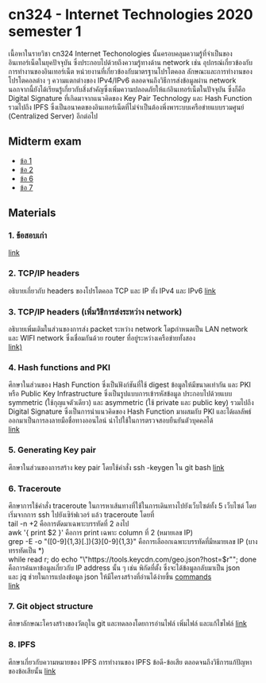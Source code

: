 # cn324 - Internet Technologies 2020 semester 1
เนื้อหาในรายวิชา cn324 Internet Techonologies นั้นครอบคลุมความรู้ที่จำเป็นของอินเทอร์เน็ตในยุคปัจจุบัน ซึ่งประกอบไปด้วยถึงความรู้ทางด้าน network เช่น อุปกรณ์เกี่ยวข้องกับการทำงานของอินเทอร์เน็ต หน่วยงานที่เกี่ยวข้องกับมาตรฐานโปรโตคอล ลักษณะและการทำงานของโปรโตคอลต่าง ๆ ความแตกต่างของ IPv4/IPv6 ตลอดจนถึงวิธีการส่งข้อมูลผ่าน network นอกจากนี้ยังได้เรียนรู้เกี่ยวกับสิ่งสำคัญซึ่งเพิ่มความปลอดภัยให้แก่อินเทอร์เน็ตในปัจจุบัน ซึ่งก็คือ Digital Signature ที่เกิดมาจากแนวคิดของ Key Pair Technology และ Hash Function รวมไปถึง IPFS ซึ่งเป็นอนาคตของอินเทอร์เน็ตที่ไม่จำเป็นต้องพึ่งพาระบบเครือข่ายแบบรวมศูนย์ (Centralized Server) อีกต่อไป

## Midterm exam
- [ข้อ 1](https://youtu.be/EIPNZAGMSZc)
- [ข้อ 2](https://youtu.be/2rz3v2JLqRU)
- [ข้อ 6](https://youtu.be/Ch9F8j0ZSlI)
- [ข้อ 7](https://youtu.be/lmtC7YhDqrs)

## Materials
### 1. ข้อสอบเก่า
[link](https://youtu.be/vAZFbvOROug)
### 2. TCP/IP headers 
อธิบายเกี่ยวกับ headers ของโปรโตคอล TCP และ IP ทั้ง IPv4 และ IPv6
[link](https://youtu.be/ki53k7tfotc)
### 3. TCP/IP headers (เพิ่มวิธีการส่งระหว่าง network)
อธิบายเพิ่มเติมในส่วนของการส่ง packet ระหว่าง network โดpกำหนดเป็น LAN network และ WIFI network ซึ่งเชื่อมกันด้วย router ที่อยู่ระหว่างเครือข่ายทั้งสอง <br>
[link)](https://youtu.be/7yGRjiYn2CM)
### 4. Hash functions and PKI
ศึกษาในส่วนของ Hash Function ซึ่งเป็นฟังก์ชันที่ใช้ digest ข้อมูลให้มีขนาดเท่ากัน และ PKI หรือ Public Key Infrastructure ซึ่งเป็นรูปแบบการเข้ารหัสข้อมูล ประกอบไปด้วยแบบ symmetric (ใช้กุญแจตัวเดียว) และ asymmetric (ใช้ private และ public key) รวมไปถึง Digital Signature ซึ่งเป็นการนำแนวคิดของ Hash Function มาผสมกับ PKI และได้ผลลัพธ์ออกมาเป็นการลงลายมือชื่อทางออนไลน์ นำไปใช้ในการตรวจสอบยืนยันตัวบุคคลได้<br>
[link](https://youtu.be/vAZFbvOROug)
### 5. Generating Key pair
ศึกษาในส่วนของการสร้าง key pair โดยใช้คำสั่ง ssh -keygen ใน git bash
[link](https://youtu.be/DPmdFAXuIBw)
### 6. Traceroute
ศึกษาการใช้คำสั่ง traceroute ในการหาเส้นทางที่ใช้ในการเดินทางไปยังเว็บไซต์ทั้ง 5 เว็บไซต์ โดยเริ่มจากการ ssh ไปยังเซิร์ฟเวอร์ แล้ว traceroute โดยที่ <br>
tail -n +2 คือการตัดมาเฉพาะบรรทัดที่ 2 ลงไป <br>
awk '{ print $2 }' คือการ print เฉพาะ column ที่ 2 (หมายเลข IP) <br>
grep -E -o "([0-9]{1,3}[\.]){3}[0-9]{1,3}" คือการเลืออกเฉพาะบรรทัดที่มีหมายเลข IP (บางทรรทัดเป็น \*) <br>
while read r; do echo "\\"htt<span></span>ps://tools.keycdn.com/geo.json?host=$r\""; done คือการค้นหาข้อมูลเกี่ยวกับ IP address นั้น ๆ เช่น พิกัดที่ตั้ง ซึ่งจะได้ข้อมูลกลับมาเป็น json <br>
และ jq ช่วยในการแปลงข้อมูล json ให้มีโครงสร้างที่อ่านได้ง่ายขึ้น
[commands](https://github.com/keirace/cn324/blob/master/traceroute)<br>
[link](https://youtu.be/QBNvroTTlDU)
### 7. Git object structure
ศึกษาลักษณะโครงสร้างของวัตถุใน git และทดลองโดยการอ่านไฟล์ เพิ่มไฟล์ และแก้ไขไฟล์
[link](https://youtu.be/pszhYeB_qZg)
### 8. IPFS
ศึกษาเกี่ยวกับความหมายของ IPFS การทำงานของ IPFS ข้อดี-ข้อเสีย ตลอดจนถึงวิธีการแก้ปัญหาของข้อเสียนั้น
[link](https://youtu.be/gQ6CjGrtQUg)
